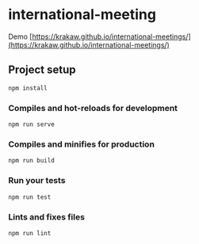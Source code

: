 # international-meeting

Demo [https://krakaw.github.io/international-meetings/](https://krakaw.github.io/international-meetings/)

## Project setup
```
npm install
```

### Compiles and hot-reloads for development
```
npm run serve
```

### Compiles and minifies for production
```
npm run build
```

### Run your tests
```
npm run test
```

### Lints and fixes files
```
npm run lint
```
